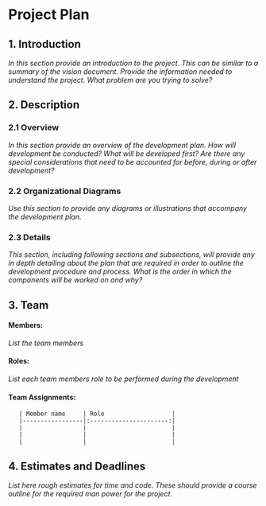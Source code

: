 # Project Plan


## 1. Introduction 
*In this section provide an introduction to the project. This can be similar to a summary of the vision document. Provide the information needed to understand the project. What problem are you trying to solve?*

## 2. Description


### 2.1 Overview
*In this section provide an overview of the development plan. How will development be conducted? What will be developed first? Are there any special considerations that need to be accounted for before, during or after development?*

### 2.2 Organizational Diagrams
*Use this section to provide any diagrams or illustrations that accompany the development plan.*

### 2.3 Details
*This section, including following sections and subsections, will provide any in depth detailing about the plan that are required in order to outline the development procedure and process. What is the order in which the components will be worked on and why?*

## 3. Team


#### Members: 
*List the team members*

#### Roles:
*List each team members role to be performed during the development*
   
#### Team Assignments:

       | Member name     | Role                   |
       |-----------------|:----------------------:|
       |                 |                        |
       |                 |                        |
       |             	 |                        |

## 4. Estimates and Deadlines
*List here rough estimates for time and code. These should provide a course outline for the required man power for the project.*